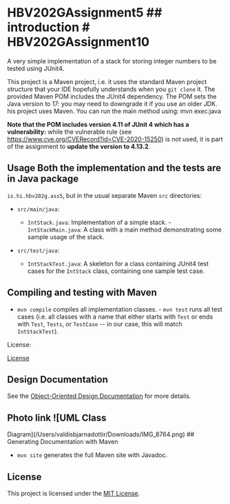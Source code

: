 
# HBV202GAssignment5 ## introduction # HBV202GAssignment10

A very simple implementation of a stack for storing integer numbers to be tested 
using JUnit4.

This project is a Maven project, i.e. it uses the standard Maven project 
structure that your IDE hopefully understands when you `git clone` it. The 
provided Maven POM includes the JUnit4 dependency. The POM sets the Java version 
to 17: you may need to downgrade it if you use an older JDK. his project uses 
Maven. You can run the main method using: mvn exec:java

**Note that the POM includes version 4.11 of JUnit 4 which has a 
vulnerability:** while the vulnerable rule (see 
https://www.cve.org/CVERecord?id=CVE-2020-15250) is not used, it is part of the 
assignment to **update the version to 4.13.2**.

## Usage Both the implementation and the tests are in Java package 
`is.hi.hbv202g.ass5`, but in the usual separate Maven `src` directories:

- `src/main/java`:
  - `IntStack.java`: Implementation of a simple stack. - `IntStackMain.java`: A 
  class with a main method demonstrating some sample usage of the stack.

- `src/test/java`:
  - `IntStackTest.java`: A skeleton for a class containing JUnit4 test cases for 
the `IntStack` class, containing one sample test case.

## Compiling and testing with Maven

- `mvn compile` compiles all implementation classes. - `mvn test` runs all test 
cases (i.e. all classes with a name that either starts with `Test` or ends with 
`Test`, `Tests`, or `TestCase` -- in our case, this will match `IntStackTest`).

License:

[License](LICENSE)

## Design Documentation

See the [Object-Oriented Design Documentation](src/site/markdown/design.md) for 
more details.

## Photo link ![UML Class 
Diagram](/Users/valdisbjarnadottir/Downloads/IMG_8764.png) ## Generating 
Documentation with Maven

- `mvn site` generates the full Maven site with Javadoc.

## License

This project is licensed under the [MIT License](./LICENSE).
